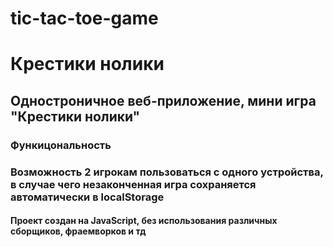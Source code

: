 # tic-tac-toe-game


<h1>Крестики нолики</h1>

<h2>Одностроничное веб-приложение, мини игра "Крестики нолики"</h2>

<h3> Функицональность </h3>
<h3> Возможность 2 игрокам пользоваться с одного устройства, в случае чего незаконченная игра сохраняется автоматически в localStorage </h3>


<h4>Проект создан на JavaScript, без использования различных сборщиков, фраемворков и тд</h4>
